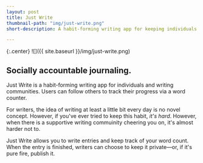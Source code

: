 ```yaml
---
layout: post
title: Just Write
thumbnail-path: "img/just-write.png"
short-description: A habit-forming writing app for keeping individuals and writing communities accountable, one word at a time.

---
```


{:.center}
![]({{ site.baseurl }}/img/just-write.png)

## Socially accountable journaling.

Just Write is a habit-forming writing app for individuals and writing communities. Users can follow others to track their progress via a word counter.

For writers, the idea of writing at least a little bit every day is no novel concept. However, if you've ever tried to keep this habit, _it's hard_. However, when there is a supportive writing commuinity cheering you on, it's almost harder not to.

Just Write allows you to write entries and keep track of your word count. When the entry is finished, writers can choose to keep it private—or, if it's pure fire, publish it.





